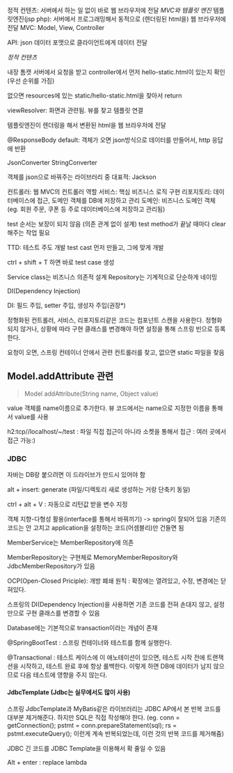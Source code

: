 정적 컨텐츠: 서버에서 하는 일 없이 바로 웹 브라우저에 전달
*MVC와 템플릿 엔진*
템플릿엔진(jsp php): 서버에서 프로그래밍해서 동적으로 (렌더링된 html을) 웹 브라우저에 전달
MVC: Model, View, Controller

API: json 데이터 포맷으로 클라이언트에게 데이터 전달


*정적 컨텐츠*

내장 톰캣 서버에서 요청을 받고 controller에서 먼저 hello-static.html이 있는지 확인(우선 순위를 가짐)

없으면 resources에 있는 static/hello-static.html을 찾아서 return

viewResolver: 화면과 관련됨. 뷰를 찾고 템플릿 연결

템플릿엔진이 렌더링을 해서 변환된 html을 웹 브라우저에 전달



@ResponseBody
default: 객체가 오면 json방식으로 데이터를 만들어서, http 응답에 반환

JsonConverter StringConverter

객체를 json으로 바꿔주는 라이브러리 중 대표적: Jackson





컨트롤러: 웹 MVC의 컨트롤러 역할
서비스: 핵심 비즈니스 로직 구현
리포지토리: 데이터베이스에 접근, 도메인 객체를 DB에 저장하고 관리
도메인: 비즈니스 도메인 객체 (eg. 회원 주문, 쿠폰 등 주로 데이터베이스에 저장하고 관리됨)


test 순서는 보장이 되지 않음 (의존 관계 없이 설계)
 test method가 끝날 때마다 clear해주는 작업 필요

TTD: 테스트 주도 개발
test cast 먼저 만들고, 그에 맞게 개발

ctrl + shift + T 하면 바로 test case 생성

Service class는 비즈니스 의존적 설계
Repository는 기계적으로 단순하게 네이밍

DI(Dependency Injection)

DI: 필드 주입, setter 주입, 생성자 주입(권장*)

정형화된 컨트롤러, 서비스, 리포지토리같은 코드는 컴포넌트 스캔을 사용한다.
정형화되지 않거나, 상황에 따라 구현 클래스를 변경해야 하면 설정을 통해 스프링 빈으로 등록한다.


요청이 오면, 스프링 컨테이너 안에서 관련 컨트롤러를 찾고, 없으면 static 파일을 찾음

## Model.addAttribute 관련

> Model addAttribute(String name, Object value)

value 객체를 name이름으로 추가한다.
뷰 코드에서는 name으로 지정한 이름을 통해서 value를 사용


h2:tcp//localhost/~/test
: 파일 직접 접근이 아니라 소켓을 통해서 접근
: 여러 곳에서 접근 가능:)

### JDBC
자바는 DB랑 붙으려면 이 드라이브가 만드시 있어야 함

alt + insert: generate (파일/디렉토리 새로 생성하는 거랑 단축키 동일)

ctrl + alt + V : 자동으로 리턴값 받을 변수 지정


객체 지향-다형성 활용(interface를 통해서 바꿔끼기) -> spring이 잘되어 있음
기존의 코드는 안 고치고 application을 설정하는 코드(어셈블리)만 건들면 됨

MemberService는 MemberRepository에 의존

MemberRepository는 구현체로 MemoryMemberRepository와 JdbcMemberRepository가 있음

OCP(Open-Closed Priciple): 개방 폐쇄 원칙
: 확장에는 열려있고, 수정, 변경에는 닫혀있다.

스프링의 DI(Dependency Injection)을 사용하면 기존 코드를 전혀 손대지 않고, 설정만으로 구현 클래스를 변경할 수 있음

Database에는 기본적으로 transaction이라는 개념이 존재

@SpringBootTest : 스프링 컨테이너와 테스트를 함께 실행한다.

@Transactional : 테스트 케이스에 이 애노테이션이 있으면, 테스트 시작 전에 트랜잭션을 시작하고,
테스트 완료 후에 항상 롤백한다. 이렇게 하면 DB에 데이터가 남지 않으므로 다음 테스트에 영향을 주지
않는다.

#### JdbcTemplate (Jdbc는 실무에서도 많이 사용)

스프링 JdbcTemplate과 MyBatis같은 라이브러리는 JDBC AP에서 본 반복 코드를 대부분 제거해준다. 하지만 SQL은 직접 작성해야 한다.
(eg. 
	conn = getConnection();
            pstmt = conn.prepareStatement(sql);
            rs = pstmt.executeQuery();
이런게 계속 반복되었는데, 이런 것의 반복 코드를 제거해줌)

JDBC 긴 코드를 JDBC Template을 이용해서 확 줄일 수 있음

Alt + enter : replace lambda